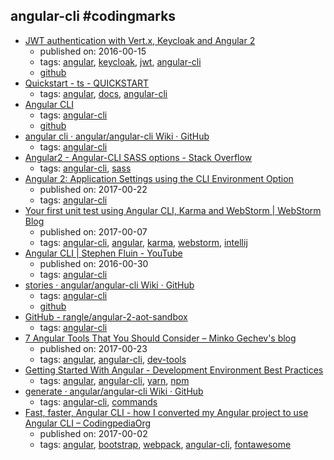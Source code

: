 angular-cli #codingmarks 
---
* [JWT authentication with Vert.x, Keycloak and Angular 2](http://paulbakker.io/java/jwt-keycloak-angular2/)
    * published on: 2016-00-15
    * tags: [angular](../tags/angular.md), [keycloak](../tags/keycloak.md), [jwt](../tags/jwt.md), [angular-cli](../tags/angular-cli.md)
    * [github](https://github.com/paulbakker/vertx-angular2-keycloak-demo)
* [Quickstart - ts - QUICKSTART](https://angular.io/guide/quickstart)
    * tags: [angular](../tags/angular.md), [docs](../tags/docs.md), [angular-cli](../tags/angular-cli.md)
* [Angular CLI](https://cli.angular.io/)
    * tags: [angular-cli](../tags/angular-cli.md)
    * [github](https://github.com/angular/angular-cli)
* [angular cli · angular/angular-cli Wiki · GitHub](https://github.com/angular/angular-cli/wiki/angular-cli)
    * tags: [angular-cli](../tags/angular-cli.md)
* [Angular2 - Angular-CLI SASS options - Stack Overflow](http://stackoverflow.com/questions/36220256/angular2-angular-cli-sass-options)
    * tags: [angular-cli](../tags/angular-cli.md), [sass](../tags/sass.md)
* [Angular 2: Application Settings using the CLI Environment Option](http://tattoocoder.com/angular-cli-using-the-environment-option/)
    * published on: 2017-00-22
    * tags: [angular-cli](../tags/angular-cli.md)
* [Your first unit test using Angular CLI, Karma and WebStorm | WebStorm Blog](https://blog.jetbrains.com/webstorm/2017/02/your-first-unit-test-using-angular-cli-karma-and-webstorm/)
    * published on: 2017-00-07
    * tags: [angular-cli](../tags/angular-cli.md), [angular](../tags/angular.md), [karma](../tags/karma.md), [webstorm](../tags/webstorm.md), [intellij](../tags/intellij.md)
* [Angular CLI | Stephen Fluin - YouTube](https://www.youtube.com/watch?v=uBRK6cTr4Vk)
    * published on: 2016-00-30
    * tags: [angular-cli](../tags/angular-cli.md)
* [stories · angular/angular-cli Wiki · GitHub](https://github.com/angular/angular-cli/wiki/stories)
    * tags: [angular-cli](../tags/angular-cli.md)
    * [github](https://github.com/angular/angular-cli/wiki/stories)
* [GitHub - rangle/angular-2-aot-sandbox](https://github.com/rangle/angular-2-aot-sandbox)
    * tags: [angular-cli](../tags/angular-cli.md)
* [7 Angular Tools That You Should Consider – Minko Gechev's blog](http://blog.mgechev.com/2017/04/23/angular-tooling-codelyzer-angular-cli-ngrev/)
    * published on: 2017-00-23
    * tags: [angular](../tags/angular.md), [angular-cli](../tags/angular-cli.md), [dev-tools](../tags/dev-tools.md)
* [Getting Started With Angular - Development Environment Best Practices](http://blog.angular-university.io/getting-started-with-angular-setup-a-development-environment-with-yarn-the-angular-cli-setup-an-ide/)
    * tags: [angular](../tags/angular.md), [angular-cli](../tags/angular-cli.md), [yarn](../tags/yarn.md), [npm](../tags/npm.md)
* [generate · angular/angular-cli Wiki · GitHub](https://github.com/angular/angular-cli/wiki/generate)
    * tags: [angular-cli](../tags/angular-cli.md), [commands](../tags/commands.md)
* [Fast, faster, Angular CLI - how I converted my Angular project to use Angular CLI – CodingpediaOrg](http://www.codingpedia.org/ama/fast-faster-angular-cli-how-i-converted-my-angular-project-to-use-angular-cli)
    * published on: 2017-00-02
    * tags: [angular](../tags/angular.md), [bootstrap](../tags/bootstrap.md), [webpack](../tags/webpack.md), [angular-cli](../tags/angular-cli.md), [fontawesome](../tags/fontawesome.md)
